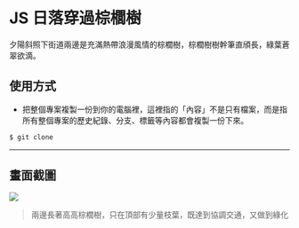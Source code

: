 # JS 日落穿過棕櫚樹

夕陽斜照下街道兩邊是充滿熱帶浪漫風情的棕櫚樹，棕櫚樹樹幹筆直頎長，綠葉蒼翠欲滴。

## 使用方式
- 把整個專案複製一份到你的電腦裡，這裡指的「內容」不是只有檔案，而是指所有整個專案的歷史紀錄、分支、標籤等內容都會複製一份下來。
```sh
$ git clone
```

----

## 畫面截圖
![](https://i.imgur.com/aExqNjU.gif)
> 兩邊長著高高棕櫚樹，只在頂部有少量枝葉，既達到協調交通，又做到綠化
